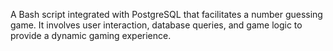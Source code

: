 A Bash script integrated with PostgreSQL that facilitates a number guessing game. It involves user interaction, database queries, and game logic to provide a dynamic gaming experience.
